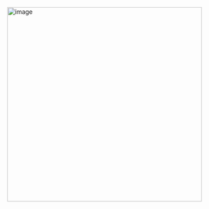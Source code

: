 
<img width="448" alt="image" src="https://github.com/user-attachments/assets/0b8be6a8-6a7d-42ba-b577-bdd778bd64b4" />
